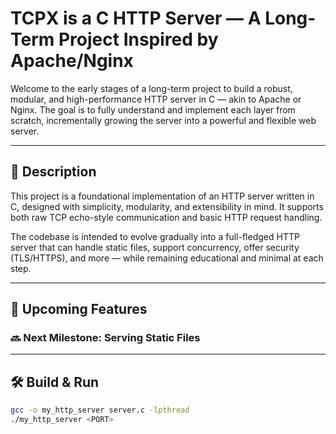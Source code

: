 # TCPX is a  C HTTP Server — A Long-Term Project Inspired by Apache/Nginx

Welcome to the early stages of a long-term project to build a robust, modular, and high-performance HTTP server in C — akin to Apache or Nginx. The goal is to fully understand and implement each layer from scratch, incrementally growing the server into a powerful and flexible web server.

---

## 📌 Description

This project is a foundational implementation of an HTTP server written in C, designed with simplicity, modularity, and extensibility in mind. It supports both raw TCP echo-style communication and basic HTTP request handling.

The codebase is intended to evolve gradually into a full-fledged HTTP server that can handle static files, support concurrency, offer security (TLS/HTTPS), and more — while remaining educational and minimal at each step.


---

## 🚧 Upcoming Features

### 🔜 Next Milestone: **Serving Static Files**

---

## 🛠️ Build & Run

```bash
gcc -o my_http_server server.c -lpthread
./my_http_server <PORT>
